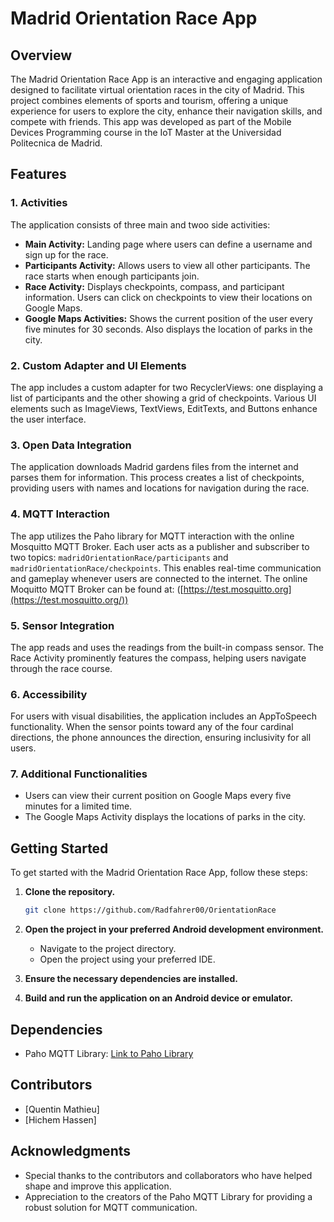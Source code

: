 # Madrid Orientation Race App

## Overview

The Madrid Orientation Race App is an interactive and engaging application designed to facilitate virtual orientation races in the city of Madrid. This project combines elements of sports and tourism, offering a unique experience for users to explore the city, enhance their navigation skills, and compete with friends.
This app was developed as part of the Mobile Devices Programming course in the IoT Master at the Universidad Politecnica de Madrid.

## Features

### 1. Activities

The application consists of three main and twoo side activities:

- **Main Activity:** Landing page where users can define a username and sign up for the race.
- **Participants Activity:** Allows users to view all other participants. The race starts when enough participants join.
- **Race Activity:** Displays checkpoints, compass, and participant information. Users can click on checkpoints to view their locations on Google Maps.
- **Google Maps Activities:** Shows the current position of the user every five minutes for 30 seconds. Also displays the location of parks in the city.

### 2. Custom Adapter and UI Elements

The app includes a custom adapter for two RecyclerViews: one displaying a list of participants and the other showing a grid of checkpoints. Various UI elements such as ImageViews, TextViews, EditTexts, and Buttons enhance the user interface.

### 3. Open Data Integration

The application downloads Madrid gardens files from the internet and parses them for information. This process creates a list of checkpoints, providing users with names and locations for navigation during the race.

### 4. MQTT Interaction

The app utilizes the Paho library for MQTT interaction with the online Mosquitto MQTT Broker. Each user acts as a publisher and subscriber to two topics: `madridOrientationRace/participants` and `madridOrientationRace/checkpoints`. This enables real-time communication and gameplay whenever users are connected to the internet.
The online Moquitto MQTT Broker can be found at: ([https://test.mosquitto.org](https://test.mosquitto.org/))

### 5. Sensor Integration

The app reads and uses the readings from the built-in compass sensor. The Race Activity prominently features the compass, helping users navigate through the race course.

### 6. Accessibility

For users with visual disabilities, the application includes an AppToSpeech functionality. When the sensor points toward any of the four cardinal directions, the phone announces the direction, ensuring inclusivity for all users.

### 7. Additional Functionalities

- Users can view their current position on Google Maps every five minutes for a limited time.
- The Google Maps Activity displays the locations of parks in the city.

## Getting Started

To get started with the Madrid Orientation Race App, follow these steps:

1. **Clone the repository.**
    ```bash
    git clone https://github.com/Radfahrer00/OrientationRace
    ```

2. **Open the project in your preferred Android development environment.**
   - Navigate to the project directory.
   - Open the project using your preferred IDE.

3. **Ensure the necessary dependencies are installed.**

4. **Build and run the application on an Android device or emulator.**

## Dependencies

- Paho MQTT Library: [Link to Paho Library](https://www.eclipse.org/paho/)

## Contributors

- [Quentin Mathieu]
- [Hichem Hassen]

## Acknowledgments

- Special thanks to the contributors and collaborators who have helped shape and improve this application.
- Appreciation to the creators of the Paho MQTT Library for providing a robust solution for MQTT communication.
